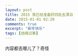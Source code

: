 ```yaml
---
layout: post
title: 2015 我已经准备好四处去漂泊
date: 2015-01-01 02:20
comments: true
excerpt: "新年快乐"
tags: [结绳记事]
---
```


内容都去哪儿了？奇怪